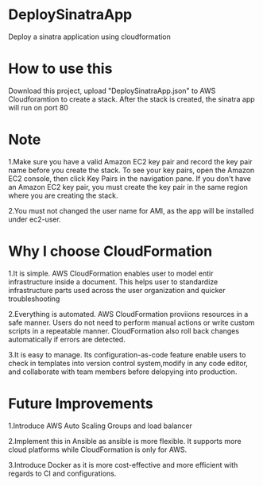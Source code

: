 # DeploySinatraApp
 Deploy a sinatra application using cloudformation

# How to use this

Download this project, upload "DeploySinatraApp.json" to AWS Cloudforamtion to create a stack. After the stack is created, the sinatra app will run on port 80

# Note

1.Make sure you have a valid Amazon EC2 key pair and record the key pair name before you create the stack.
To see your key pairs, open the Amazon EC2 console, then click Key Pairs in the navigation pane.
If you don't have an Amazon EC2 key pair, you must create the key pair in the same region where you are creating the stack.

2.You must not changed the user name for AMI, as the app will be installed under ec2-user.

# Why I choose CloudFormation

1.It is simple. 
AWS CloudFormation enables user to model entir infrastructure inside a document. This helps user to standardize infrastructure parts used across the user organization and quicker troubleshooting

2.Everything is automated.
AWS CloudFormation proviions resources in a safe manner. Users do not need to perform manual actions or write custom scripts in a repeatable manner. CloudFormation also roll back changes automatically if errors are detected.

3.It is easy to manage. 
Its configuration-as-code feature enable users to check in templates into version control system,modify in any code editor, and collaborate with team members before delopying into production.

# Future Improvements

1.Introduce AWS Auto Scaling Groups and load balancer

2.Implement this in Ansible as ansible is more flexible. It supports more cloud platforms while CloudFormation is only for AWS. 

3.Introduce Docker as it is more cost-effective and more efficient with regards to CI and configurations.


